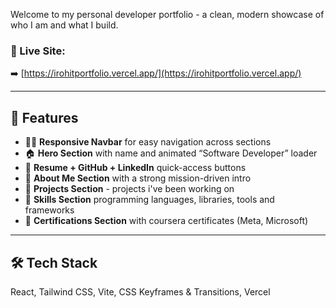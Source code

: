 Welcome to my personal developer portfolio - a clean, modern showcase of who I am and what I build.

### 🔗 Live Site:
➡️ [https://irohitportfolio.vercel.app/](https://irohitportfolio.vercel.app/)

---

## 🚀 Features

- 🧑‍💻 **Responsive Navbar** for easy navigation across sections
- 🏠 **Hero Section** with name and animated “Software Developer” loader
- 📄 **Resume + GitHub + LinkedIn** quick-access buttons
- 👤 **About Me Section** with a strong mission-driven intro
- 🧱 **Projects Section** - projects i've been working on
- 🧠 **Skills Section**  programming languages, libraries, tools and frameworks
- 🏅 **Certifications Section** with coursera certificates (Meta, Microsoft)

---

## 🛠️ Tech Stack

React, Tailwind CSS, Vite, CSS Keyframes & Transitions, Vercel
